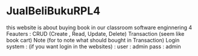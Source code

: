 # JualBeliBukuRPL4
this website is about buying book in our classroom software enginnering 4
Feauters : 
CRUD (Create , Read, Update, Delete)
Transaction (seem like book cart)
Note (for to note what should bought in Transaction)
Login system :
(if you want login in the websites) :
user : admin
pass : admin
